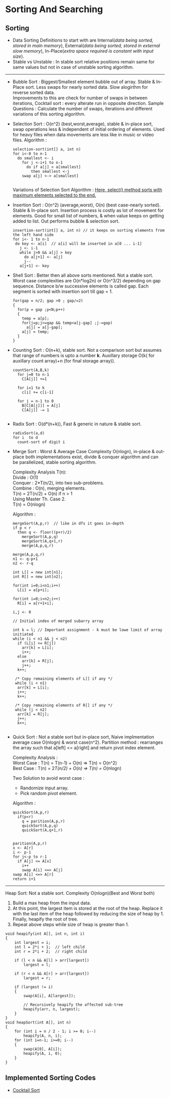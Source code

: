 # Sorting And Searching

## Sorting

* Data Sorting Definitions to start with are Internal(_data being sorted, stored in main memory_), External(_data being sorted, stored in external slow memory_),
In-Place(_extra space required is constant with input size_).
* Stable vs Unstable : In stable sort relative positions remain same for same values but not in case of unstable sorting algorithm.

---
* Bubble Sort : Biggest/Smallest element bubble out of array. Stable & In-Place sort. Less swaps for nearly sorted data.
Slow alogirthm for reverse sorted data.  
  Improvements to this are check for number of swaps in between iterations, Cocktail sort : every alterate run in opposite direction.
  Sample Questions : Calculate the number of swaps, iterations and different variations of this sorting algorithm.

* Selection Sort : O(n^2) (best,worst,average), stable & in-place sort, swap operations less & independent of initial ordering of elements.
  Used for heavy files when data movements are less like in music or video files. 
  Algorithm :
  ```
  selection-sort(int[] a, int n)
  for i<-0 to n-1 
    do smallest <- i
      for j <-i+1 to n-1
        do if a[j] < a[smallest]
          then smallest <-j
      swap a[j] <-> a[smallest]    
        
  ```
  Variations of Selection Sort Algorithm : [Here, select() method sorts with maximum elements selected to the end.](https://practice.geeksforgeeks.org/problems/selection-sort/1/?track=Placement)
  
* Insertion Sort : O(n^2) (average,worst), O(n) (best case-nearly sorted). Stable & In-place sort. Insertion process is costly as lot of movement for elements.
  Good for small list of numbers, & when value keeps on getting added to list. Out performs bubble & selection sort.

  ```
  insertion-sort(int[] a, int n) // it keeps on sorting elements from the left hand side
  for i<- 1 to n-1
   do key <- a[i]  // a[i] will be inserted in a[0 ... i-1]
     j <- i-1
     while j>0 && a[j] > key
       do a[j+1] <- a[j]
       j--
     a[j+1] <- key        
  ```
   
* Shell Sort : Better then all above sorts mentioned. Not a stable sort. Worst case complexities are O(n*log2n) or O(n^3/2) depending on gap sequence.
  Distance b/w successive elements is called gap. Each segment is sorted with insertion sort till gap = 1.
  ```
  for(gap = n/2; gap >0 ; gap/=2)
  {
    for(p = gap ;p<N;p++)
    {
      temp = a[p];
      for(j=p;j>=gap && temp<a[j-gap] ;j-=gap)
        a[j] = a[j-gap];
      a[j] = temp;
    }
  }
  ```
  
* Counting Sort : O(n+k), stable sort. Not a comparison sort but assumes that range of numbers is upto a number __k__. 
  Auxillary storage O(k( for auxillary count array)+n (for final storage array)). 
  ```
  countSort(A,B,k)
    for j=0 to n-1
      C[A[j]] +=1
    
    for i=1 to k
      c[i] += c[i-1]
    
    for j = n-1 to 0
      B[C[A[j]]] = A[j]
      C[A[j]] -= 1
      
  ```
  
* Radix Sort : O(d*(n+k)), Fast & generic in nature & stable sort. 
  ```
  radixSort(a,d)
  for i  to d
    count-sort of digit i
  ```
* Merge Sort : Worst & Average Case Complexity O(nlogn), in-place & out-place both implementations exist, divide & conquer algorithm and can be parallelized, stable sorting algorithm.  
  
  Complexity Analysis T(n):  
  Divide : O(1)  
  Conquer : 2*T(n/2), into two sub-problems.  
  Combine : O(n), merging elements.  
  T(n) = 2T(n/2) + O(n) if n > 1  
  Using Master Th. Case 2.  
  T(n) = O(nlogn)  
  
  Algorithm :  
  ```
  mergeSort(A,p,r)  // like in dfs it goes in-depth
  if p < r
    then q <- floor((p+r)/2)
      mergeSort(A,p,q)
      mergeSort(A,q+1,r)
      merge(A,p,q,r)
  
  merge(A,p,q,r)
  n1 <- q-p+1
  n2 <- r-q
  
  int L[] = new int[n1];
  int R[] = new int[n2];
  
  for(int i=0;i<n1;i++)
    L[i] = a[p+i];
  
  for(int i=0;i<n2;i++)
    R[i] = a[r+1+i];
  
  i,j <- 0
  
  // Initial index of merged subarry array
  
  int k = l; // Important assignment - k must be lowe limit of array initiated
  while (i < n1 && j < n2)
    if (L[i] <= R[j])
      arr[k] = L[i];
      i++;
    else
      arr[k] = R[j];
      j++;
    k++;
 
   /* Copy remaining elements of L[] if any */
   while (i < n1)
    arr[k] = L[i];
    i++;
    k++;
    
   /* Copy remaining elements of R[] if any */
   while (j < n2)
    arr[k] = R[j];
    j++;
    k++;
    
  ```

* Quick Sort : Not a stable sort but in-place sort, Naive implmentation average case O(nlogn) & worst case(n^2). 
  Partition method : rearranges the array such that a[left] <= a[right] and return pivot index element.  
  
  Complexity Analysis :  
  Worst Case : T(n) = T(n-1) + O(n) => T(n) = O(n^2)  
  Best Case : T(n) = 2*T(n/2) + O(n) => T(n) = O(n*logn)  
  
  Two Solution to avoid worst case :  
  * Randomize input array.  
  * Pick random pivot element.  
  
  Algorithm :
  ```
  quickSort(A,p,r)
    if(p<r)
      q = parition(A,p,r)
      quickSort(A,p,q)
      quickSort(A,q+1,r)
  
  
  parition(A,p,r)
  x <- A[r]
  i <- p-1
  for j<-p to r-1
    if A[j] <= A[x]
      i++
      swap A[i] <=> A[j]
  swap A[i] <=> A[r]
  return i+1
  ```
  
---
Heap Sort: Not a stable sort. Complexity O(nlogn)(Best and Worst both)

1. Build a max heap from the input data.
2. At this point, the largest item is stored at the root of the heap. Replace it with the last item of the heap followed by reducing the size of heap by 1. Finally, heapify the root of tree.
3. Repeat above steps while size of heap is greater than 1.

```
void heapify(int A[], int n, int i)
{
    int largest = i;  
    int l = 2*i + 1;  // left child
    int r = 2*i + 2;  // right child
    
    if (l < n && A[l] > arr[largest])
        largest = l;
 
    if (r < n && A[r] > arr[largest])
        largest = r;
        
    if (largest != i)
    {
        swap(A[i], A[largest]);
 
        // Recursively heapify the affected sub-tree
        heapify(arr, n, largest);
    }
}
void heapSort(int A[], int n)
{
    for (int i = n / 2 - 1; i >= 0; i--)
        heapify(A, n, i);
    for (int i=n-1; i>=0; i--)
    {
        swap(A[0], A[i]);
        heapify(A, i, 0);
    }
}
```
## Implemented Sorting Codes

* [Cocktail Sort](Sorting-Algorithms/CocktailSort.java)
